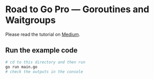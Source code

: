 # Road to Go Pro — Goroutines and Waitgroups

Please read the tutorial on [Medium](https://medium.com/@songx).

## Run the example code

```bash
# cd to this directory and then run
go run main.go
# check the outputs in the console
```